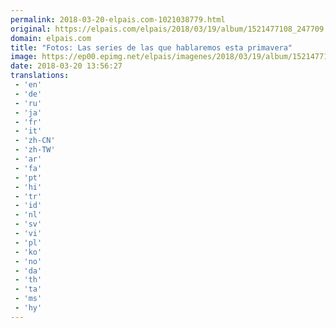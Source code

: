 ```yaml
---
permalink: 2018-03-20-elpais.com-1021038779.html
original: https://elpais.com/elpais/2018/03/19/album/1521477108_247709.html#?ref=rss&format=simple&link=link
domain: elpais.com
title: "Fotos: Las series de las que hablaremos esta primavera"
image: https://ep00.epimg.net/elpais/imagenes/2018/03/19/album/1521477108_247709_1521479719_rrss_normal.jpg
date: 2018-03-20 13:56:27
translations: 
 - 'en'
 - 'de'
 - 'ru'
 - 'ja'
 - 'fr'
 - 'it'
 - 'zh-CN'
 - 'zh-TW'
 - 'ar'
 - 'fa'
 - 'pt'
 - 'hi'
 - 'tr'
 - 'id'
 - 'nl'
 - 'sv'
 - 'vi'
 - 'pl'
 - 'ko'
 - 'no'
 - 'da'
 - 'th'
 - 'ta'
 - 'ms'
 - 'hy'
---
```


